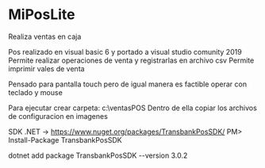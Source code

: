 # MiPosLite
Realiza ventas en caja

Pos realizado en visual basic 6 y portado a visual studio comunity 2019
Permite realizar operaciones de venta y registrarlas en archivo csv
Permite imprimir vales de venta

Pensado para pantalla touch pero de igual manera es factible operar con teclado y mouse

Para ejecutar crear carpeta:
c:\ventasPOS
Dentro de ella copiar los archivos de configuracion en imagenes


SDK .NET  -> https://www.nuget.org/packages/TransbankPosSDK/
PM> Install-Package TransbankPosSDK

dotnet add package TransbankPosSDK --version 3.0.2